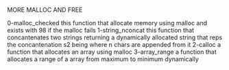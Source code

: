 MORE MALLOC AND FREE

0-malloc_checked
this function that allocate memory using malloc and exists with 98 if the malloc fails
1-string_nconcat
this function that concantenates two strings returning a dynamically allocated string that reps the concantenation s2 being where n chars are appended from it
2-calloc
a function that allocates an array using malloc
3-array_range
a function that allocates a range of a array from maximum to minimum dynamically
